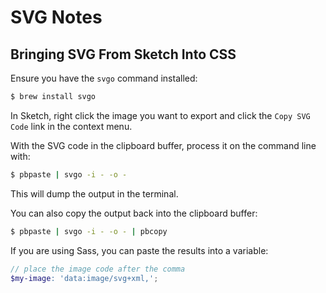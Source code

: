 # SVG Notes

## Bringing SVG From Sketch Into CSS

Ensure you have the `svgo` command installed:

```bash
$ brew install svgo
```

In Sketch, right click the image you want to export and click the `Copy SVG Code` link in the context menu.

With the SVG code in the clipboard buffer, process it on the command line with:

```bash
$ pbpaste | svgo -i - -o -
```

This will dump the output in the terminal.

You can also copy the output back into the clipboard buffer:

```bash
$ pbpaste | svgo -i - -o - | pbcopy
```

If you are using Sass, you can paste the results into a variable:

```scss
// place the image code after the comma
$my-image: 'data:image/svg+xml,';
```
